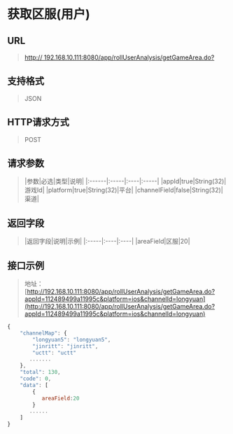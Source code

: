 # 获取区服(用户)

## URL
> [http:// 192.168.10.111:8080/app/rollUserAnalysis/getGameArea.do?](http://192.168.10.111:8080/app/rollUserAnalysis/getGameArea.do?)

## 支持格式
> JSON

## HTTP请求方式
> POST

## 请求参数
>|参数|必选|类型|说明|
|:------|:-----|:----|:-----|
|appId|true|String(32)|游戏Id|
|platform|true|String(32)|平台|
|channelField|false|String(32)|渠道|

## 返回字段
>|返回字段|说明|示例|
|:-----|:----|:----|
|areaField|区服|20|
   
## 接口示例
> 地址：[http://192.168.10.111:8080/app/rollUserAnalysis/getGameArea.do?appId=112489499a11995c&platform=ios&channelId=longyuan](http://192.168.10.111:8080/app/rollUserAnalysis/getGameArea.do?appId=112489499a11995c&platform=ios&channelId=longyuan)
``` javascript
{
    "channelMap": {
        "longyuan5": "longyuan5",
        "jinritt": "jinritt",
        "uctt": "uctt"
       .......
    },
    "total": 130,
    "code": 0,
    "data": [
        {
		   areaField:20
        }
       ......
    ]
}  
```


